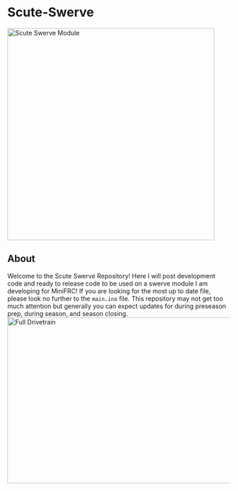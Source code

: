 # Scute-Swerve
<img width="467" height="479" alt="Scute Swerve Module" src="https://github.com/user-attachments/assets/96fbb0bd-a409-4313-beb7-fe66d4b0739a" />

## About
Welcome to the Scute Swerve Repository! Here I will post development code and ready to release code to be used on a swerve module I am developing for MiniFRC! If you are looking for the most up to date file, please look no further to the `main.ino` file. This repository may not get too much attention but generally you can expect updates for during preseason prep, during season, and season closing.
<img width="699" height="375" alt="Full Drivetrain" src="https://github.com/user-attachments/assets/e8fea245-8ab8-45c8-aa5e-2ec6bde3b0a6" />
